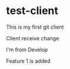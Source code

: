 # test-client
This is my first git client

Client receive change

I'm from Develop

Feature 1 is added
